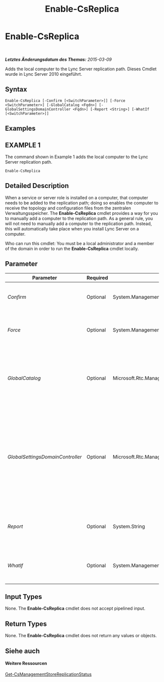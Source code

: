 ﻿---
title: Enable-CsReplica
TOCTitle: Enable-CsReplica
ms:assetid: 4a745da5-5b09-4b5a-8ab6-8b8b03d7afc6
ms:mtpsurl: https://technet.microsoft.com/de-de/library/Gg425965(v=OCS.15)
ms:contentKeyID: 49293919
ms.date: 05/19/2016
mtps_version: v=OCS.15
ms.translationtype: HT
---

# Enable-CsReplica

 

_**Letztes Änderungsdatum des Themas:** 2015-03-09_

Adds the local computer to the Lync Server replication path. Dieses Cmdlet wurde in Lync Server 2010 eingeführt.

## Syntax

    Enable-CsReplica [-Confirm [<SwitchParameter>]] [-Force <SwitchParameter>] [-GlobalCatalog <Fqdn>] [-GlobalSettingsDomainController <Fqdn>] [-Report <String>] [-WhatIf [<SwitchParameter>]]

## Examples

## EXAMPLE 1

The command shown in Example 1 adds the local computer to the Lync Server replication path.

    Enable-CsReplica

## Detailed Description

When a service or server role is installed on a computer, that computer needs to be added to the replication path; doing so enables the computer to receive the topology and configuration files from the zentralen Verwaltungsspeicher. The **Enable-CsReplica** cmdlet provides a way for you to manually add a computer to the replication path. As a general rule, you will not need to manually add a computer to the replication path. Instead, this will automatically take place when you install Lync Server on a computer.

Who can run this cmdlet: You must be a local administrator and a member of the domain in order to run the **Enable-CsReplica** cmdlet locally.

## Parameter


<table>
<colgroup>
<col style="width: 25%" />
<col style="width: 25%" />
<col style="width: 25%" />
<col style="width: 25%" />
</colgroup>
<thead>
<tr class="header">
<th>Parameter</th>
<th>Required</th>
<th>Type</th>
<th>Description</th>
</tr>
</thead>
<tbody>
<tr class="odd">
<td><p><em>Confirm</em></p></td>
<td><p>Optional</p></td>
<td><p>System.Management.Automation.SwitchParameter</p></td>
<td><p>Fordert Sie vor der Ausführung des Befehls zum Bestätigen auf.</p></td>
</tr>
<tr class="even">
<td><p><em>Force</em></p></td>
<td><p>Optional</p></td>
<td><p>System.Management.Automation.SwitchParameter</p></td>
<td><p>Suppresses the display of any non-fatal error message that might occur when running the command.</p></td>
</tr>
<tr class="odd">
<td><p><em>GlobalCatalog</em></p></td>
<td><p>Optional</p></td>
<td><p>Microsoft.Rtc.Management.Deploy.Fqdn</p></td>
<td><p>Fully qualified domain name (FQDN) of a global catalog server in your domain. This parameter is not required if you are running the <strong>Enable-CsReplica</strong> cmdlet on a computer with an account in your domain.</p></td>
</tr>
<tr class="even">
<td><p><em>GlobalSettingsDomainController</em></p></td>
<td><p>Optional</p></td>
<td><p>Microsoft.Rtc.Management.Deploy.Fqdn</p></td>
<td><p>FQDN of a domain controller where global settings are stored. If global settings are stored in the System container in Active Directory-Domänendienste, then this parameter must point to the root domain controller. If global settings are stored in the Configuration container, then any domain controller can be used and this parameter can be omitted.</p></td>
</tr>
<tr class="odd">
<td><p><em>Report</em></p></td>
<td><p>Optional</p></td>
<td><p>System.String</p></td>
<td><p>Enables you to specify a file path for the log file created when the cmdlet runs. For example: -Report &quot;C:\Logs\EnableReplica.html&quot;</p></td>
</tr>
<tr class="even">
<td><p><em>WhatIf</em></p></td>
<td><p>Optional</p></td>
<td><p>System.Management.Automation.SwitchParameter</p></td>
<td><p>Beschreibt die Auswirkungen einer Ausführung des Befehls, ohne den Befehl tatsächlich auszuführen.</p></td>
</tr>
</tbody>
</table>


## Input Types

None. The **Enable-CsReplica** cmdlet does not accept pipelined input.

## Return Types

None. The **Enable-CsReplica** cmdlet does not return any values or objects.

## Siehe auch

#### Weitere Ressourcen

[Get-CsManagementStoreReplicationStatus](get-csmanagementstorereplicationstatus.md)


